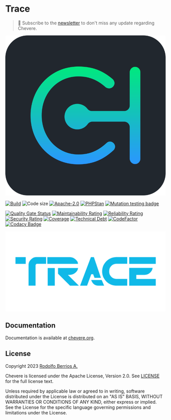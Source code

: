 # Trace

> 🔔 Subscribe to the [newsletter](https://chv.to/chevere-newsletter) to don't miss any update regarding Chevere.

![Chevere](chevere.svg)

[![Build](https://img.shields.io/github/actions/workflow/status/chevere/trace/test.yml?branch=0.9&style=flat-square)](https://github.com/chevere/trace/actions)
![Code size](https://img.shields.io/github/languages/code-size/chevere/trace?style=flat-square)
[![Apache-2.0](https://img.shields.io/github/license/chevere/trace?style=flat-square)](LICENSE)
[![PHPStan](https://img.shields.io/badge/PHPStan-level%209-blueviolet?style=flat-square)](https://phpstan.org/)
[![Mutation testing badge](https://img.shields.io/endpoint?style=flat-square&url=https%3A%2F%2Fbadge-api.stryker-mutator.io%2Fgithub.com%2Fchevere%2Ftrace%2F0.9)](https://dashboard.stryker-mutator.io/reports/github.com/chevere/trace/0.9)

[![Quality Gate Status](https://sonarcloud.io/api/project_badges/measure?project=chevere_trace&metric=alert_status)](https://sonarcloud.io/dashboard?id=chevere_trace)
[![Maintainability Rating](https://sonarcloud.io/api/project_badges/measure?project=chevere_trace&metric=sqale_rating)](https://sonarcloud.io/dashboard?id=chevere_trace)
[![Reliability Rating](https://sonarcloud.io/api/project_badges/measure?project=chevere_trace&metric=reliability_rating)](https://sonarcloud.io/dashboard?id=chevere_trace)
[![Security Rating](https://sonarcloud.io/api/project_badges/measure?project=chevere_trace&metric=security_rating)](https://sonarcloud.io/dashboard?id=chevere_trace)
[![Coverage](https://sonarcloud.io/api/project_badges/measure?project=chevere_trace&metric=coverage)](https://sonarcloud.io/dashboard?id=chevere_trace)
[![Technical Debt](https://sonarcloud.io/api/project_badges/measure?project=chevere_trace&metric=sqale_index)](https://sonarcloud.io/dashboard?id=chevere_trace)
[![CodeFactor](https://www.codefactor.io/repository/github/chevere/trace/badge)](https://www.codefactor.io/repository/github/chevere/trace)
[![Codacy Badge](https://app.codacy.com/project/badge/Grade/b956754f8ff04aaa9ca24a6e4cc21661)](https://app.codacy.com/gh/chevere/trace/dashboard)

![Router](.github/banner/trace-logo.svg)

## Documentation

Documentation is available at [chevere.org](https://chevere.org/packages/trace).

## License

Copyright 2023 [Rodolfo Berrios A.](https://rodolfoberrios.com/)

Chevere is licensed under the Apache License, Version 2.0. See [LICENSE](LICENSE) for the full license text.

Unless required by applicable law or agreed to in writing, software distributed under the License is distributed on an "AS IS" BASIS, WITHOUT WARRANTIES OR CONDITIONS OF ANY KIND, either express or implied. See the License for the specific language governing permissions and limitations under the License.
